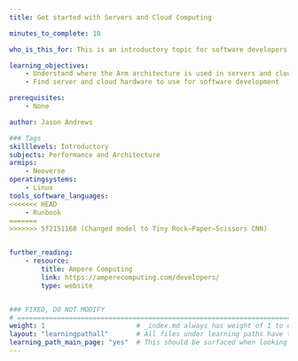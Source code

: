 ```yaml
---
title: Get started with Servers and Cloud Computing

minutes_to_complete: 10

who_is_this_for: This is an introductory topic for software developers working on server and cloud applications who are new to the Arm architecture.

learning_objectives:
    - Understand where the Arm architecture is used in servers and cloud computing
    - Find server and cloud hardware to use for software development

prerequisites:
    - None

author: Jason Andrews

### Tags
skilllevels: Introductory
subjects: Performance and Architecture
armips:
    - Neoverse
operatingsystems:
    - Linux
tools_software_languages:
<<<<<<< HEAD
    - Runbook
=======
>>>>>>> 5f2151168 (Changed model to Tiny Rock–Paper–Scissors CNN)


further_reading:
    - resource:
        title: Ampere Computing
        link: https://amperecomputing.com/developers/
        type: website


### FIXED, DO NOT MODIFY
# ================================================================================
weight: 1                       # _index.md always has weight of 1 to order correctly
layout: "learningpathall"       # All files under learning paths have this same wrapper
learning_path_main_page: "yes"  # This should be surfaced when looking for related content. Only set for _index.md of learning path content.
---
```


